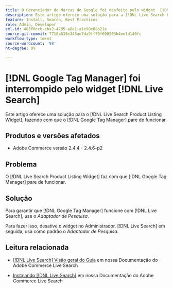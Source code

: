 ```yaml
---
title: O Gerenciador de Marcas do Google foi desfeito pelo widget  [!DNL Live Search]
description: Este artigo oferece uma solução para a [!DNL Live Search Product Listing Widget] causa [!DNL Google Tag Manager] parar de funcionar.
feature: Install, Search, Best Practices
role: Admin, Developer
exl-id: 485f8ccb-cba2-4785-a8e1-a1e98c88b21e
source-git-commit: 7718a835e343ae7da9ff79f690503b4ee1d140fc
workflow-type: tm+mt
source-wordcount: '98'
ht-degree: 0%

---
```


# [!DNL Google Tag Manager] foi interrompido pelo widget [!DNL Live Search]

Este artigo oferece uma solução para o [!DNL Live Search Product Listing Widget], fazendo com que o [!DNL Google Tag Manager] pare de funcionar.

## Produtos e versões afetados

* Adobe Commerce versão 2.4.4 - 2.4.6-p2

## Problema

O [!DNL Live Search Product Listing Widget] faz com que [!DNL Google Tag Manager] pare de funcionar.

## Solução

Para garantir que [!DNL Google Tag Manager] funcione com [!DNL Live Search], use o *Adaptador de Pesquisa*.

Para fazer isso, desative o widget no Administrador. [!DNL Live Search] em seguida, usa como padrão o *Adaptador de Pesquisa*.

## Leitura relacionada

* [[!DNL Live Search] Visão geral do Guia](https://experienceleague.adobe.com/docs/commerce-merchant-services/live-search/guide-overview.html) em nossa Documentação do Adobe Commerce Live Search

* [Instalando [!DNL Live Search]](https://experienceleague.adobe.com/docs/commerce-merchant-services/live-search/onboard/install.html) em nossa Documentação do Adobe Commerce Live Search
